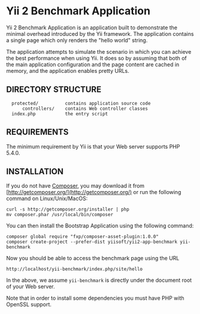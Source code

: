 Yii 2 Benchmark Application
===========================

Yii 2 Benchmark Application is an application built to demonstrate the minimal overhead
introduced by the Yii framework. The application contains a single page which only renders
the "hello world" string.

The application attempts to simulate the scenario in which you can achieve the best performance
when using Yii. It does so by assuming that both of the main application configuration and the page
content are cached in memory, and the application enables pretty URLs.


DIRECTORY STRUCTURE
-------------------

      protected/          contains application source code
          controllers/    contains Web controller classes
      index.php           the entry script


REQUIREMENTS
------------

The minimum requirement by Yii is that your Web server supports PHP 5.4.0.


INSTALLATION
------------

If you do not have [Composer](http://getcomposer.org/), you may download it from
[http://getcomposer.org/](http://getcomposer.org/) or run the following command on Linux/Unix/MacOS:

```
curl -s http://getcomposer.org/installer | php
mv composer.phar /usr/local/bin/composer
```

You can then install the Bootstrap Application using the following command:

```
composer global require "fxp/composer-asset-plugin:1.0.0"
composer create-project --prefer-dist yiisoft/yii2-app-benchmark yii-benchmark
```

Now you should be able to access the benchmark page using the URL

```
http://localhost/yii-benchmark/index.php/site/hello
```

In the above, we assume `yii-benchmark` is directly under the document root of your Web server.

Note that in order to install some dependencies you must have PHP with OpenSSL support.

